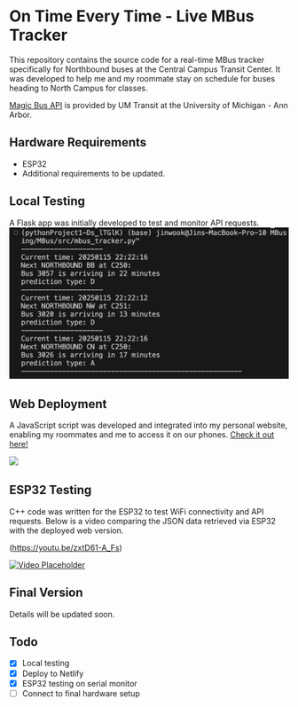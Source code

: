 # On Time Every Time - Live MBus Tracker

This repository contains the source code for a real-time MBus tracker specifically for Northbound buses at the Central Campus Transit Center. It was developed to help me and my roommate stay on schedule for buses heading to North Campus for classes.

[Magic Bus API](https://mbus.ltp.umich.edu/home) is provided by UM Transit at the University of Michigan - Ann Arbor.

## Hardware Requirements
- ESP32
- Additional requirements to be updated.

## Local Testing
A Flask app was initially developed to test and monitor API requests.
![Testing Image](/assets/images/old/testing.png)

## Web Deployment
A JavaScript script was developed and integrated into my personal website, enabling my roommates and me to access it on our phones. [Check it out here!](https://jinwook-shin.netlify.app/templates/bus-prediction)

<img src="/assets/images/final/MobileDemo.gif" width="400">

## ESP32 Testing
C++ code was written for the ESP32 to test WiFi connectivity and API requests. Below is a video comparing the JSON data retrieved via ESP32 with the deployed web version.

(https://youtu.be/zxtD61-A_Fs)

[![Video Placeholder](https://img.youtube.com/vi/zxtD61-A_Fs/0.jpg)](https://youtu.be/zxtD61-A_Fs)

## Final Version
Details will be updated soon.

## Todo

- [x] Local testing
- [x] Deploy to Netlify
- [x] ESP32 testing on serial monitor
- [ ] Connect to final hardware setup
